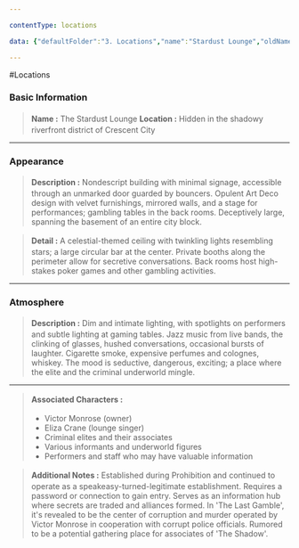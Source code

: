 ```yaml
---

contentType: locations

data: {"defaultFolder":"3. Locations","name":"Stardust Lounge","oldName":"Stardust Lounge","contentType":"locations","template":{"BasicInformation":{"Name":{"value":"The Stardust Lounge","type":"text"},"location":{"value":"Hidden in the shadowy riverfront district of Crescent City","type":"text"}},"Appearance":{"Description":{"value":"Nondescript building with minimal signage, accessible through an unmarked door guarded by bouncers. Opulent Art Deco design with velvet furnishings, mirrored walls, and a stage for performances; gambling tables in the back rooms. Deceptively large, spanning the basement of an entire city block.","type":"textarea"},"Detail":{"value":"A celestial-themed ceiling with twinkling lights resembling stars; a large circular bar at the center. Private booths along the perimeter allow for secretive conversations. Back rooms host high-stakes poker games and other gambling activities.","type":"textarea"}},"Atmosphere":{"Description":{"value":"Dim and intimate lighting, with spotlights on performers and subtle lighting at gaming tables. Jazz music from live bands, the clinking of glasses, hushed conversations, occasional bursts of laughter. Cigarette smoke, expensive perfumes and colognes, whiskey. The mood is seductive, dangerous, exciting; a place where the elite and the criminal underworld mingle.","type":"textarea"}},"AssociatedCharacters":{"value":["Victor Monrose (owner)","Eliza Crane (lounge singer)","Criminal elites and their associates","Various informants and underworld figures","Performers and staff who may have valuable information"],"type":"array:text"},"AdditionalNotes":{"value":"Established during Prohibition and continued to operate as a speakeasy-turned-legitimate establishment. Requires a password or connection to gain entry. Serves as an information hub where secrets are traded and alliances formed. In 'The Last Gamble', it's revealed to be the center of corruption and murder operated by Victor Monrose in cooperation with corrupt police officials. Rumored to be a potential gathering place for associates of 'The Shadow'.","type":"textarea"}}}

---
```


#Locations

### Basic Information
> <span style='display: inline-flex;font-weight: bold;white-space: nowrap;overflow: hidden;margin: 3px 0px;'>Name : </span> The Stardust Lounge 
> <span style='display: inline-flex;font-weight: bold;white-space: nowrap;overflow: hidden;margin: 3px 0px;'>Location : </span> Hidden in the shadowy riverfront district of Crescent City 

---
### Appearance
> <span style='display: inline-flex;font-weight: bold;white-space: nowrap;overflow: hidden;margin: 3px 0px;'>Description : </span> <span class='content-creation-textarea'><span>Nondescript building with minimal signage, accessible through an unmarked door guarded by bouncers. Opulent Art Deco design with velvet furnishings, mirrored walls, and a stage for performances; gambling tables in the back rooms. Deceptively large, spanning the basement of an entire city block.</span> 
</span>

> <span style='display: inline-flex;font-weight: bold;white-space: nowrap;overflow: hidden;margin: 3px 0px;'>Detail : </span> <span class='content-creation-textarea'><span>A celestial-themed ceiling with twinkling lights resembling stars; a large circular bar at the center. Private booths along the perimeter allow for secretive conversations. Back rooms host high-stakes poker games and other gambling activities.</span> 
</span>


---
### Atmosphere
> <span style='display: inline-flex;font-weight: bold;white-space: nowrap;overflow: hidden;margin: 3px 0px;'>Description : </span> <span class='content-creation-textarea'><span>Dim and intimate lighting, with spotlights on performers and subtle lighting at gaming tables. Jazz music from live bands, the clinking of glasses, hushed conversations, occasional bursts of laughter. Cigarette smoke, expensive perfumes and colognes, whiskey. The mood is seductive, dangerous, exciting; a place where the elite and the criminal underworld mingle.</span> 
</span>


---
> <span style='display: inline-flex;font-weight: bold;white-space: nowrap;overflow: hidden;margin: 3px 0px;'>Associated Characters : </span> 
>+ Victor Monrose (owner) 
>+ Eliza Crane (lounge singer) 
>+ Criminal elites and their associates 
>+ Various informants and underworld figures 
>+ Performers and staff who may have valuable information 

> <span style='display: inline-flex;font-weight: bold;white-space: nowrap;overflow: hidden;margin: 3px 0px;'>Additional Notes : </span> <span class='content-creation-textarea'><span>Established during Prohibition and continued to operate as a speakeasy-turned-legitimate establishment. Requires a password or connection to gain entry. Serves as an information hub where secrets are traded and alliances formed. In 'The Last Gamble', it's revealed to be the center of corruption and murder operated by Victor Monrose in cooperation with corrupt police officials. Rumored to be a potential gathering place for associates of 'The Shadow'.</span> 
</span>

